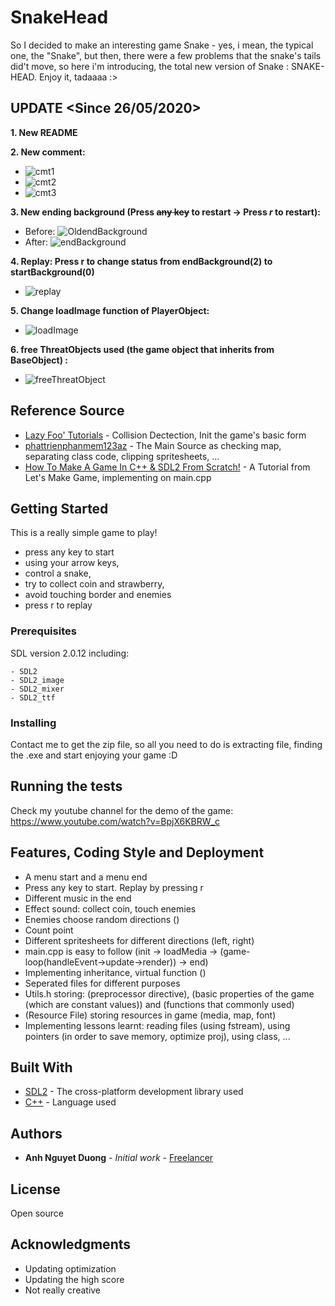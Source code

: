 # SnakeHead

So I decided to make an interesting game Snake - yes, i mean, the typical one, the "Snake", but then, there were a few problems that the snake's tails did't move, so here i'm introducing, the total new version of Snake : SNAKE-HEAD. Enjoy it, tadaaaa :>

## **UPDATE** <Since 26/05/2020>
__1. New README__ 

__2. New comment:__ 

  * ![cmt1](https://user-images.githubusercontent.com/41201391/82917002-01606d80-9f9d-11ea-8df7-2e042d9f29b3.JPG)
  * ![cmt2](https://user-images.githubusercontent.com/41201391/82917139-366cc000-9f9d-11ea-90e2-9f209051b0c0.JPG)
  * ![cmt3](https://user-images.githubusercontent.com/41201391/82917148-3967b080-9f9d-11ea-9fde-920c32fcf673.JPG)

__3. New ending background (Press ~~any key~~ to restart -> Press _r_ to restart):__ 

  * Before: ![OldendBackground](https://user-images.githubusercontent.com/41201391/82917764-096cdd00-9f9e-11ea-8adb-49b7d1367f7d.png)
  * After: ![endBackground](https://user-images.githubusercontent.com/41201391/82917789-11c51800-9f9e-11ea-8081-69b508924c08.png)
  
__4. Replay: Press r to change status from endBackground(2) to startBackground(0)__ 

  * ![replay](https://user-images.githubusercontent.com/41201391/82917982-4c2eb500-9f9e-11ea-8e2f-2871c17b0ba2.JPG)
  
__5. Change loadImage function of PlayerObject:__ 

  * ![loadImage](https://user-images.githubusercontent.com/41201391/82918263-a891d480-9f9e-11ea-9fd0-e09086d0e439.JPG)
  
__6. free ThreatObjects used (the game object that inherits from BaseObject) :__

  * ![freeThreatObject](https://user-images.githubusercontent.com/41201391/82918407-decf5400-9f9e-11ea-8690-ce35d61c8b8d.JPG)
  


## Reference Source

* [Lazy Foo' Tutorials](http://lazyfoo.net/tutorials/SDL/index.php) - Collision Dectection, Init the game's basic form
* [phattrienphanmem123az](https://phattrienphanmem123az.com/lap-trinh-game-c-p2) - The Main Source as checking map, separating class code, clipping spritesheets, ...
* [How To Make A Game In C++ & SDL2 From Scratch!](https://www.youtube.com/watch?v=QQzAHcojEKg&list=PLhfAbcv9cehhkG7ZQK0nfIGJC_C-wSLrx) - A Tutorial from Let's Make Game, implementing on main.cpp


## Getting Started

This is a really simple game to play!

- press any key to start
- using your arrow keys, 
- control a snake, 
- try to collect coin and strawberry, 
- avoid touching border and enemies
- press r to replay

### Prerequisites
SDL version 2.0.12 including:

```
- SDL2
- SDL2_image
- SDL2_mixer
- SDL2_ttf
```

### Installing

Contact me to get the zip file, so all you need to do is extracting file, finding the .exe and start enjoying your game :D

## Running the tests

Check my youtube channel for the demo of the game: https://www.youtube.com/watch?v=BpjX6KBRW_c

## Features, Coding Style and Deployment

- A menu start and a menu end
- Press any key to start. Replay by pressing r
- Different music in the end
- Effect sound: collect coin, touch enemies
- Enemies choose random directions ()
- Count point
- Different spritesheets for different directions (left, right)
- main.cpp is easy to follow (init -> loadMedia -> (game-loop(handleEvent->update->render)) -> end)
- Implementing inheritance, virtual function ()
- Seperated files for different purposes
- Utils.h storing: (preprocessor directive), (basic properties of the game (which are constant values)) and (functions that commonly used)
- (Resource File) storing resources in game (media, map, font)
- Implementing lessons learnt: reading files (using fstream), using pointers (in order to save memory, optimize proj), using class, ...

## Built With

* [SDL2](https://wiki.libsdl.org/) - The  cross-platform development library used
* [C++](https://en.wikipedia.org/wiki/C%2B%2B) - Language used

## Authors

* **Anh Nguyet Duong** - *Initial work* - [Freelancer](https://github.com/duonanh195)

## License

Open source

## Acknowledgments

* Updating optimization
* Updating the high score
* Not really creative
